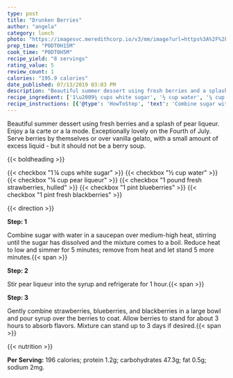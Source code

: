 ```yaml
---
type: post
title: "Drunken Berries"
author: "angela"
category: lunch
photo: "https://imagesvc.meredithcorp.io/v3/mm/image?url=https%3A%2F%2Fimages.media-allrecipes.com%2Fuserphotos%2F1012754.jpg"
prep_time: "P0DT0H15M"
cook_time: "P0DT0H5M"
recipe_yield: "8 servings"
rating_value: 5
review_count: 1
calories: "195.9 calories"
date_published: 07/13/2019 03:03 PM
description: "Beautiful summer dessert using fresh berries and a splash of pear liqueur. Enjoy a la carte or a la mode.  Exceptionally lovely on the Fourth of July. Serve berries by themselves or over vanilla gelato, with a small amount of excess liquid - but it should not be a berry soup."
recipe_ingredient: ['1\u2009¼ cups white sugar', '½ cup water', '¼ cup pear liqueur', '1 pound fresh strawberries, hulled', '1 pint blueberries', '1 pint fresh blackberries']
recipe_instructions: [{'@type': 'HowToStep', 'text': 'Combine sugar with water in a saucepan over medium-high heat, stirring until the sugar has dissolved and the mixture comes to a boil. Reduce heat to low and simmer for 5 minutes; remove from heat and let stand 5 more minutes.\n'}, {'@type': 'HowToStep', 'text': 'Stir pear liqueur into the syrup and refrigerate for 1 hour.\n'}, {'@type': 'HowToStep', 'text': 'Gently combine strawberries, blueberries, and blackberries in a large bowl and pour syrup over the berries to coat. Allow berries to stand for about 3 hours to absorb flavors. Mixture can stand up to 3 days if desired.\n'}]
---
```


Beautiful summer dessert using fresh berries and a splash of pear liqueur. Enjoy a la carte or a la mode.  Exceptionally lovely on the Fourth of July. Serve berries by themselves or over vanilla gelato, with a small amount of excess liquid - but it should not be a berry soup. 

{{< boldheading >}}

{{< checkbox "1 ¼ cups white sugar" >}}
{{< checkbox "½ cup water" >}}
{{< checkbox "¼ cup pear liqueur" >}}
{{< checkbox "1 pound fresh strawberries, hulled" >}}
{{< checkbox "1 pint blueberries" >}}
{{< checkbox "1 pint fresh blackberries" >}}


{{< direction >}}

**Step: 1**

Combine sugar with water in a saucepan over medium-high heat, stirring until the sugar has dissolved and the mixture comes to a boil. Reduce heat to low and simmer for 5 minutes; remove from heat and let stand 5 more minutes.{{< span >}}

**Step: 2**

Stir pear liqueur into the syrup and refrigerate for 1 hour.{{< span >}}

**Step: 3**

Gently combine strawberries, blueberries, and blackberries in a large bowl and pour syrup over the berries to coat. Allow berries to stand for about 3 hours to absorb flavors. Mixture can stand up to 3 days if desired.{{< span >}}

{{< nutrition >}}

**Per Serving:** 196 calories; protein 1.2g; carbohydrates 47.3g; fat 0.5g; sodium 2mg.